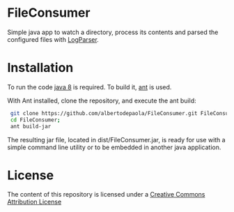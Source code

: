 # FileConsumer
Simple java app to watch a directory, process its contents and parsed the configured files with [LogParser](https://github.com/albertodepaola/logparser).

# Installation
To run the code [java 8](http://www.oracle.com/technetwork/java/javase/downloads/jdk8-downloads-2133151.html) is required. To build it, [ant](http://ant.apache.org/) is used.

With Ant installed, clone the repository, and execute the ant build:
```bash
 git clone https://github.com/albertodepaola/FileConsumer.git FileConsumer;
 cd FileConsumer;
 ant build-jar
 ```
 
 The resulting jar file, located in dist/FileConsumer.jar, is ready for use with a simple command line utility or to be embedded in another java application.

# License
The content of this repository is licensed under a [Creative Commons Attribution License](https://creativecommons.org/licenses/by/3.0/us/) 

